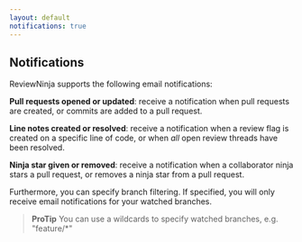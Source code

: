 ```yaml
---
layout: default
notifications: true
---
```


## Notifications

ReviewNinja supports the following email notifications:

**Pull requests opened or updated**: receive a notification when pull requests are created, or commits are added to a pull request.

**Line notes created or resolved**: receive a notification when a review flag is created on a specific line of code, or when *all* open review threads have been resolved.

**Ninja star given or removed**: receive a notification when a collaborator ninja stars a pull request, or removes a ninja star from a pull request.

Furthermore, you can specify branch filtering. If specified, you will only receive email notifications for your watched branches.

> **ProTip** You can use a wildcards to specify watched branches, e.g. "feature/\*"
